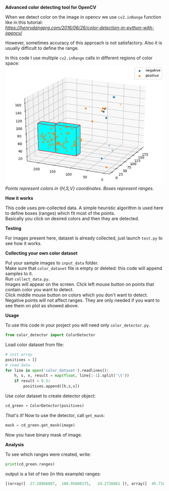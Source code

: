 **Advanced color detecting tool for OpenCV**

When we detect color on the image in opencv we use `cv2.inRange` function like in this tutorial:  
*https://henrydangprg.com/2016/06/26/color-detection-in-python-with-opencv/*

However, sometimes accuracy of this approach is not satisfactory. Also it is usually difficult to define the range.

In this code I use multiple `cv2.inRange` calls in different regions of color space:  
![](Figure_1.png)  
*Points represent colors in {H,S,V} coordinates. Boxes represent ranges.*

**How it works**

This code uses pre-collected data. A simple heuristic algorithm is used here to define boxes (ranges) which fit most of the points.  
Basically you click on desired colors and then they are detected.

**Testing**

For images present here, dataset is already collected, just launch `test.py` to see how it works.

**Collecting your own color dataset**

Put your sample images to `input_data` folder.  
Make sure that `color_dataset` file is empty or deleted: this code will append samples to it.  
Run `collect_data.py`.  
Images will appear on the screen. Click left mouse button on points that contain color you want to detect.  
Click middle mouse button on colors which you don't want to detect. Negative points will not affect ranges. They are only needed if you want to see them on plot as showed above.

**Usage**

To use this code in your project you will need only `color_detector.py`.  
```Python
from color_detector import ColorDetector
```
Load color dataset from file:
```Python
# init array
positives = []
# read data
for line in open('color_dataset').readlines():
	h, s, v, result = map(float, line[:-1].split('\t'))
	if result > 0.5:
		positives.append([h,s,v])
```
Use color dataset to create detector object:
```Python
cd_green = ColorDetector(positives)
```
*That's it!* Now to use the detector, call `get_mask`:
```Python
mask = cd_green.get_mask(image)
```
Now you have binary mask of image.  

**Analysis**

To see which ranges were created, write:
```Python
print(cd_green.ranges)
```
output is a list of two (in this example) ranges:
```Python
[(array([  27.28966087,  160.95680175,   24.2726661 ]), array([  45.71033913,  226.04319825,   96.7273339 ])), (array([  27.12217638,  106.1456087 ,   24.15146678]), array([  47.87782362,  170.8543913 ,   99.84853322]))]
```
